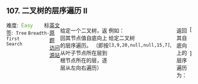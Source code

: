 <div style="font-size: 20px; margin-bottom: 15px; font-weight: bold;">107. 二叉树的层序遍历 II</div>
<div style="display: flex; font-size: 14px; justify-content: space-between;"><div><span style="margin-right: 30px;">难度:&nbsp;&nbsp;<label style="color: rgb(90, 183, 38);">Easy</label></span><span style="margin-right: 30px;">标签:&nbsp;&nbsp;<code>Tree</code>&nbsp;<code>Breadth-first Search</code></span></div><div><span style="margin-right: 15px;"><a href="https://leetcode.com/problems/binary-tree-level-order-traversal-ii/">英文原题</a></span><span><a href="https://leetcode-cn.com/problems/binary-tree-level-order-traversal-ii/">访问源站</a></span></div>
<hr style="height: 1px; margin: 1em 0px;" />
<p>给定一个二叉树，返回其节点值自底向上的层序遍历。 （即按从叶子节点所在层到根节点所在的层，逐层从左向右遍历）</p>

<p>例如：<br />
给定二叉树 <code>[3,9,20,null,null,15,7]</code>,</p>

<pre>
    3
   / \
  9  20
    /  \
   15   7
</pre>

<p>返回其自底向上的层序遍历为：</p>

<pre>
[
  [15,7],
  [9,20],
  [3]
]
</pre>
